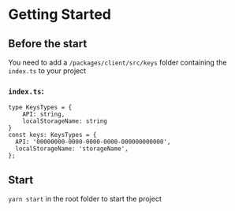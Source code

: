 # Getting Started

## Before the start
You need to add a `/packages/client/src/keys` folder containing the `index.ts` to your project

### `index.ts`:
````
type KeysTypes = {
    API: string,
    localStorageName: string
}
const keys: KeysTypes = {
  API: '00000000-0000-0000-0000-000000000000',
  localStorageName: 'storageName',
};
````

## Start
`yarn start` in the root folder to start the project

